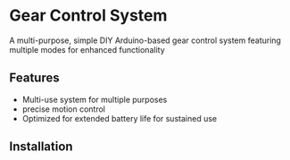 # Gear Control System
A multi-purpose, simple DIY Arduino-based gear control system featuring multiple modes for enhanced functionality

## Features
- Multi-use system for multiple purposes
- precise motion control
- Optimized for extended battery life for sustained use

## Installation
